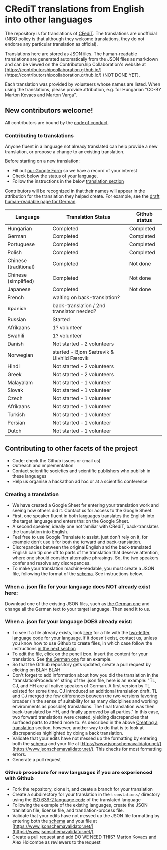# CRediT translations from English into other languages

The repository is for translations of [CRediT](https://credit.niso.org/). The translations are unofficial (NISO policy is that although they welcome translations, they do not endorse any particular translation as official).

Translations here are stored as JSON files. The human-readable translations are generated automatically from the JSON files as markdown and can be viewed on the Contributorship Collaboration's website at [https://contributorshipcollaboration.github.io/](https://contributorshipcollaboration.github.io/) (NOT DONE YET).

Each translation was provided by volunteers whose names are listed. When using the translations, please provide attribution, e.g. for Hungarian "CC-BY Marton Kovacs and Marton Varga".

## New contributors welcome!

All contributors are bound by the [code of conduct](https://github.com/marton-balazs-kovacs/tenzing/blob/master/CODE_OF_CONDUCT.md).

### Contributing to translations 

Anyone fluent in a language not already translated can help provide a new translation, or propose a change to an existing translation.

Before starting on a new translation:

* Fill out [our Google Form](https://docs.google.com/forms/d/e/1FAIpQLSfdhqlnk4sw61MkkDuufZyqO1SKmnp--QE6vEG1_7qnP9MzJg/viewform?usp=sf_link) so we have a record of your interest
* Check below the status of your language.
* Follow the instructions in the below [translation section](#-Creating-a-translation)

Contributors will be recognized in that their names will appear in the attribution for the translation they helped create. For example, see the [draft human-readable page for German](https://github.com/contributorshipcollaboration/credit-translation/blob/main/md_files/credit_translation_de.md).

| Language  | Translation Status | Github status
| ------------- | ------------- | ------------- |
| Hungarian  | Completed | Completed
| German  | Completed  | Completed
| Portuguese  | Completed  | Completed
| Polish  | Completed  | Completed
| Chinese (traditional)  | Completed  | Not done
| Chinese (simplified)  | Completed | Not done
| Japanese  | Completed  | Not done
| French  | waiting on back-translation?  | 
| Spanish  | back-translation / 2nd translator needed?  | 
| Russian  | Started |
| Afrikaans  | 1? volunteer |
| Swahili  | 1? volunteer |
| Danish  | Not started - 2 volunteers |
| Norwegian  | started - Bjørn Sætrevik & Ulvhild Færøvik |
| Hindi  | Not started - 2 volunteers |
| Greek  | Not started - 2 volunteers |
| Malayalam | Not started - 1 volunteer
| Slovak | Not started - 1 volunteer
| Czech | Not started - 1 volunteer
| Afrikaans | Not started - 1 volunteer
| Turkish | Not started - 1 volunteer
| Persian | Not started - 1 volunteer
| Dutch | Not started - 1 volunteer

## Contributing to other facets of the project

* Code: check the Github issues or email us)
* Outreach and implementation 
 * Contact scientific societies and scientific publishers who publish in these languages
* Help us organise a hackathon ad hoc or at a scientific conference

### Creating a translation

*  We have created a Google Sheet for entering your translation work and seeing how others did it. Contact us for access to the Google Sheet.
* First, one speaker fluent in both languages translates the English into the target language and enters that on the Google Sheet. 
* A second speaker, ideally one not familiar with CRediT, back-translates the translation into English.
* Feel free to use Google Translate to assist, just don't rely on it, for example don't use it for both the forward and back-translation.
* Discrepancies between the original English and the back-translated English can tip one off to parts of the translation that deserve attention, where one should consider alternative phrasings. So, the two speakers confer and resolve any discrepancies.
* To make your translation machine-readable, you must create a JSON file, following the format of the [schema](credit_translation_schema.json). See instructions below.

### When a .json file for your language does NOT already exist here:

Download one of the existing JSON files, such as [the German one](translations/credit_translation_de.json) and change all the German text to your target language. Then send it to us.

### When a .json for your language DOES already exist: 

* To see if a file already exists, look [here](translations/) for a file with the [two-letter language code](https://en.wikipedia.org/wiki/List_of_ISO_639_language_codes) for your language. If it doesn't exist, contact us, unless you know how to use Github to create files, in which case follow the instructions [in the next section](#-Github-procedure-for-new-languages-if-you-are-very-comfortable-with-Github)
* To edit the file, click on the pencil icon. Insert the content for your translation. See [the German one](translations/credit_translation_de.json) for an example.
* So that the Github repository gets updated, create a pull request by clicking on BLAH BLAH
* Don't forget to add information about how you did the translation in the "translationProcedure" string of the .json file, here is an example: "TL, CJ, and HH are all native speakers of German. A first version by TL existed for some time. CJ introduced an additional translation draft. TL and CJ merged the few differences between the two versions favoring broader (in the sense of suitability for as many disciplines and working environments as possible) translations. The final translation was then back-translated by HH, and finally approved by all parties." In this case, two forward translations were created, yielding discrepancies that surfaced parts to attend more to. As described in the above [Creating a translation](#-Creating-a-translation) section, however, another way to do that is to look at discrepancies highlighted by doing a back translation.
* Validate that your edits have not messed up the formatting by entering both the [schema](credit_translation_schema.json) and your file at [https://www.jsonschemavalidator.net/](https://www.jsonschemavalidator.net/). This checks for most formatting errors.
* Generate a pull request
 
### Github procedure for new languages if you are experienced with Github

* Fork the repository, clone it, and create a branch for your translation
* Create a subdirectory for your translation in the `translations/` directory using the [ISO 639-2 language code](https://en.wikipedia.org/wiki/List_of_ISO_639_language_codes) of the translated language
* Following the example of the existing languages, create the JSON tranlation file, license file, and translation-process file.
* Validate that your edits have not messed up the JSON file formatting by entering both the [schema](credit_translation_schema.json) and your file at [https://www.jsonschemavalidator.net/](https://www.jsonschemavalidator.net/).
* Create a pull request and add DO WE NEED THIS? Marton Kovacs and Alex Holcombe as reviewers to the request
